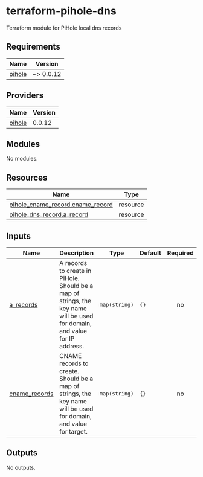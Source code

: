# terraform-pihole-dns
Terraform module for PiHole local dns records

<!-- BEGIN_TF_DOCS -->
## Requirements

| Name | Version |
|------|---------|
| <a name="requirement_pihole"></a> [pihole](#requirement\_pihole) | ~> 0.0.12 |

## Providers

| Name | Version |
|------|---------|
| <a name="provider_pihole"></a> [pihole](#provider\_pihole) | 0.0.12 |

## Modules

No modules.

## Resources

| Name | Type |
|------|------|
| [pihole_cname_record.cname_record](https://registry.terraform.io/providers/ryanwholey/pihole/latest/docs/resources/cname_record) | resource |
| [pihole_dns_record.a_record](https://registry.terraform.io/providers/ryanwholey/pihole/latest/docs/resources/dns_record) | resource |

## Inputs

| Name | Description | Type | Default | Required |
|------|-------------|------|---------|:--------:|
| <a name="input_a_records"></a> [a\_records](#input\_a\_records) | A records to create in PiHole. Should be a map of strings, the key name will be used for domain, and value for IP address. | `map(string)` | `{}` | no |
| <a name="input_cname_records"></a> [cname\_records](#input\_cname\_records) | CNAME records to create. Should be a map of strings, the key name will be used for domain, and value for target. | `map(string)` | `{}` | no |

## Outputs

No outputs.
<!-- END_TF_DOCS -->